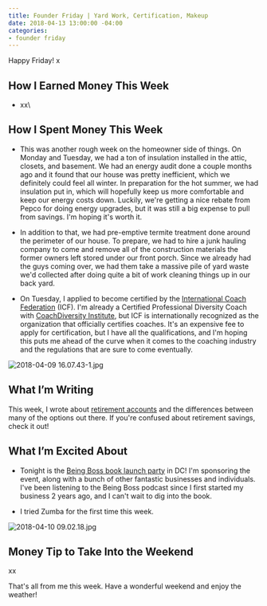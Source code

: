 ```yaml
---
title: Founder Friday | Yard Work, Certification, Makeup
date: 2018-04-13 13:00:00 -04:00
categories:
- founder friday
---
```


Happy Friday! x

## How I Earned Money This Week

* xx\\

## How I Spent Money This Week

* This was another rough week on the homeowner side of things. On Monday and Tuesday, we had a ton of insulation installed in the attic, closets, and basement. We had an energy audit done a couple months ago and it found that our house was pretty inefficient, which we definitely could feel all winter. In preparation for the hot summer, we had insulation put in, which will hopefully keep us more comfortable and keep our energy costs down. Luckily, we're getting a nice rebate from Pepco for doing energy upgrades, but it was still a big expense to pull from savings. I'm hoping it's worth it. 

* In addition to that, we had pre-emptive termite treatment done around the perimeter of our house. To prepare, we had to hire a junk hauling company to come and remove all of the construction materials the former owners left stored under our front porch. Since we already had the guys coming over, we had them take a massive pile of yard waste we'd collected after doing quite a bit of work cleaning things up in our back yard.

* On Tuesday, I applied to become certified by the [International Coach Federation](https://coachfederation.org/) (ICF). I'm already a Certified Professional Diversity Coach with [CoachDiversity Institute](http://coachdiversity.com/), but ICF is internationally recognized as the organization that officially certifies coaches. It's an expensive fee to apply for certification, but I have all the qualifications, and I'm hoping this puts me ahead of the curve when it comes to the coaching industry and the regulations that are sure to come eventually. 

![2018-04-09 16.07.43-1.jpg](/uploads/2018-04-09%2016.07.43-1.jpg)

## What I’m Writing

This week, I wrote about [retirement accounts](https://www.maggiegermano.com/blog/whats-the-difference-between-retirement-accounts/) and the differences between many of the options out there. If you're confused about retirement savings, check it out!

## What I’m Excited About

* Tonight is the [Being Boss book launch party](https://www.eventbrite.com/e/being-boss-dc-book-launch-party-tickets-43800308903) in DC! I'm sponsoring the event, along with a bunch of other fantastic businesses and individuals. I've been listening to the Being Boss podcast since I first started my business 2 years ago, and I can't wait to dig into the book. 

* I tried Zumba for the first time this week. 

![2018-04-10 09.02.18.jpg](/uploads/2018-04-10%2009.02.18.jpg)

## Money Tip to Take Into the Weekend

xx

That's all from me this week. Have a wonderful weekend and enjoy the weather!